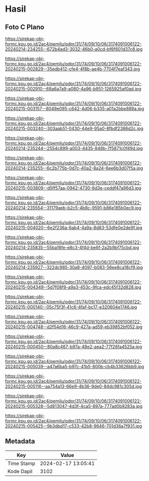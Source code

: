 # Hasil

## Foto C Plano

https://sirekap-obj-formc.kpu.go.id/2ac4/pemilu/pdpr/31/74/09/10/06/3174091006122-20240214-234255--672b4ad3-3032-46b0-a0cd-bf6f601d37c8.jpg

https://sirekap-obj-formc.kpu.go.id/2ac4/pemilu/pdpr/31/74/09/10/06/3174091006122-20240215-002829--35edb412-cfe4-4f8b-ae4b-7704f7eaf343.jpg

https://sirekap-obj-formc.kpu.go.id/2ac4/pemilu/pdpr/31/74/09/10/06/3174091006122-20240215-002910--68a6a7a9-a080-4a96-b951-1265925af0ad.jpg

https://sirekap-obj-formc.kpu.go.id/2ac4/pemilu/pdpr/31/74/09/10/06/3174091006122-20240215-003157--8049e095-c642-4d06-b335-a01a2bbe889a.jpg

https://sirekap-obj-formc.kpu.go.id/2ac4/pemilu/pdpr/31/74/09/10/06/3174091006122-20240215-003240--303aab51-0430-44e9-95a0-8fbdf2386d2c.jpg

https://sirekap-obj-formc.kpu.go.id/2ac4/pemilu/pdpr/31/74/09/10/06/3174091006122-20240214-235244--2554c899-a003-4435-848b-7f5871c0f49d.jpg

https://sirekap-obj-formc.kpu.go.id/2ac4/pemilu/pdpr/31/74/09/10/06/3174091006122-20240214-235255--6c2b775b-0d7c-40a2-8a24-6ee6b3d07f5a.jpg

https://sirekap-obj-formc.kpu.go.id/2ac4/pemilu/pdpr/31/74/09/10/06/3174091006122-20240215-003809--d5ff57aa-0942-4730-8d3e-ceddf47a96d3.jpg

https://sirekap-obj-formc.kpu.go.id/2ac4/pemilu/pdpr/31/74/09/10/06/3174091006122-20240214-235554--31179aeb-b2c5-4b8c-9591-b86e185b0ec9.jpg

https://sirekap-obj-formc.kpu.go.id/2ac4/pemilu/pdpr/31/74/09/10/06/3174091006122-20240215-004020--6e2f236a-6ab4-4a9a-8d83-53dfe0e2de9f.jpg

https://sirekap-obj-formc.kpu.go.id/2ac4/pemilu/pdpr/31/74/09/10/06/3174091006122-20240214-235835--55ba18fe-e8c3-4f4d-be6f-2a2b9bf75cbd.jpg

https://sirekap-obj-formc.kpu.go.id/2ac4/pemilu/pdpr/31/74/09/10/06/3174091006122-20240214-235927--322dc985-30a8-4097-b083-56ee8ca18cf9.jpg

https://sirekap-obj-formc.kpu.go.id/2ac4/pemilu/pdpr/31/74/09/10/06/3174091006122-20240215-004349--5d7f08f9-a9a3-453c-9fca-edc45f32d828.jpg

https://sirekap-obj-formc.kpu.go.id/2ac4/pemilu/pdpr/31/74/09/10/06/3174091006122-20240215-000140--05c75f3f-41c6-4faf-bc17-e320604e1746.jpg

https://sirekap-obj-formc.kpu.go.id/2ac4/pemilu/pdpr/31/74/09/10/06/3174091006122-20240215-004748--d2f54d16-46c9-427a-ad59-eb39852bf052.jpg

https://sirekap-obj-formc.kpu.go.id/2ac4/pemilu/pdpr/31/74/09/10/06/3174091006122-20240215-000450--80a8c467-b97a-48e2-aea2-77f26fa4525a.jpg

https://sirekap-obj-formc.kpu.go.id/2ac4/pemilu/pdpr/31/74/09/10/06/3174091006122-20240215-005039--a47a6ba5-b97c-41b5-800b-cb4b33626bb9.jpg

https://sirekap-obj-formc.kpu.go.id/2ac4/pemilu/pdpr/31/74/09/10/06/3174091006122-20240215-005116--aa754a13-66e9-4b36-9de0-84dc981c305d.jpg

https://sirekap-obj-formc.kpu.go.id/2ac4/pemilu/pdpr/31/74/09/10/06/3174091006122-20240215-005328--5d813047-4d3f-4ca5-897a-777ad0b9283a.jpg

https://sirekap-obj-formc.kpu.go.id/2ac4/pemilu/pdpr/31/74/09/10/06/3174091006122-20240215-005425--9b3dbd17-c533-42b8-9646-701d36a7f931.jpg


## Metadata

| Key        | Value               |
| ---------- | ------------------- |
| Time Stamp | 2024-02-17 13:05:41 |
| Kode Dapil | 3102                |



